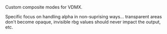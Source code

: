 Custom composite modes for VDMX.

Specific focus on handling alpha in non-suprising ways... transparent areas don't become opaque, invisible rbg values should never impact the output, etc.
